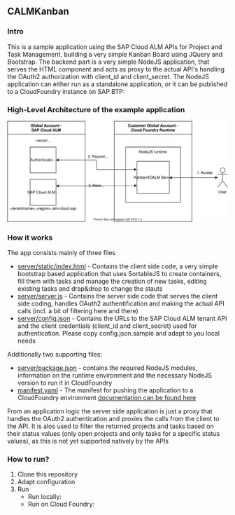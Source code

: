 ## CALMKanban
 
### Intro
This is a sample application using the SAP Cloud ALM APIs for Project and Task Management, building a very simple Kanban Board using JQuery and Bootstrap. The backend part is a very simple NodeJS application, that serves the HTML component and acts as proxy to the actual API's handling the OAuth2 authorization with client_id and client_secret. The NodeJS application can either run as a standalone application, or it can be published to a CloudFoundry instance on SAP BTP:

### High-Level Architecture of the example application

![High Level Architecture](HL_architecture.svg)


### How it works

The app consists mainly of three files
- [server/static/index.html](server/static/index.html) - Contains the client side code, a very simple bootstrap based application that uses SortableJS to create containers, fill them with tasks and manage the creation of new tasks, editing existing tasks and drap&drop to change the stauts
- [server/server.js](server/server.js) - Contains the server side code that serves the client side coding, handles OAuth2 authentification and making the actual API calls (incl. a bit of filtering here and there)
- [server/config.json](server/config.json) - Contains the URLs to the SAP Cloud ALM tenant API and the client credentials (client_id and client_secret) used for authentication. Please copy config.json.sample and adapt to you local needs

Additionally two supporting files:
- [server/package.json](server/package.json) - contains the required NodeJS modules, information on the runtime environment and the necessary NodeJS version to run it in CloudFoundry
- [manifest.yaml](manifest.yaml) - The manifest for pushing the application to a CloudFoundry environment [documentation can be found here](XXXXXXX)


From an application logic the server side application is just a proxy that handles the OAuth2 authentication and proxies the calls from the client to the API. It is alos used to filter the returned projects and tasks based on their status values (only open projects and only tasks for a specific status values), as this is not yet supported natively by the APIs

### How to run?

1. Clone this repository
2. Adapt configuration
3. Run
   - Run locally:
   - Run on Cloud Foundry:
